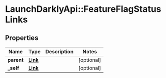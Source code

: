 # LaunchDarklyApi::FeatureFlagStatusLinks

## Properties
Name | Type | Description | Notes
------------ | ------------- | ------------- | -------------
**parent** | [**Link**](Link.md) |  | [optional] 
**_self** | [**Link**](Link.md) |  | [optional] 


